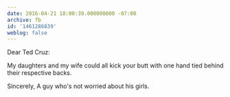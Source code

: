 ```yaml
---
date: 2016-04-21 18:00:39.000000000 -07:00
archive: fb
id: '1461286839'
weblog: false
---
```


Dear Ted Cruz:

My daughters and my wife could all kick your butt with one hand tied behind their respective backs.

Sincerely,
A guy who's not worried about his girls.
